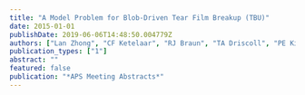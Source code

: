 ```yaml
---
title: "A Model Problem for Blob-Driven Tear Film Breakup (TBU)"
date: 2015-01-01
publishDate: 2019-06-06T14:48:50.004779Z
authors: ["Lan Zhong", "CF Ketelaar", "RJ Braun", "TA Driscoll", "PE King-Smith", "Carolyn G Begley"]
publication_types: ["1"]
abstract: ""
featured: false
publication: "*APS Meeting Abstracts*"
---
```


